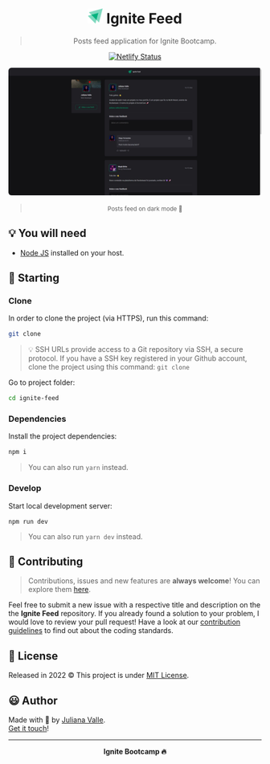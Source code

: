 <div align="center">
  <h1>
    <img src="./public/favicon.png" height="30" width="30" >
    Ignite Feed
  </h1>

  > Posts feed application for Ignite Bootcamp.

  [![Netlify Status](https://api.netlify.com/api/v1/badges/01e9e021-7272-4845-885e-e92d23d54a35/deploy-status)](https://rainbow-griffin-bf19a4.netlify.app)
</div>

<div align="center">
  <img style="border-radius: 6px;" src="./wallpaper/ignite-feed-dark-mode.jpg" alt="Posts feed" title="Posts feed" />

  > <small>Posts feed on dark mode 🌃</small>
</div>

<!-- <div align="center">
  <img style="border-radius: 6px;" src=".github/imgs/dark.jpg" alt="Posts feed (🌙 dark mode)" title="Posts feed (🌙 dark mode)" />

  > <small>Posts feed on dark mode 🌑</small> -->
</div>

## 💡 You will need

- [Node JS](https://nodejs.org) installed on your host.

## 🎉 Starting

### Clone

In order to clone the project (via HTTPS), run this command:

```bash
git clone 
```

> 💡 SSH URLs provide access to a Git repository via SSH, a secure protocol. If you have a SSH key registered in your Github account, clone the project using this command: `git clone`


Go to project folder:

```bash
cd ignite-feed
```

### Dependencies

Install the project dependencies:

```bash
npm i
```
> You can also run `yarn` instead.
### Develop

Start local development server:

```
npm run dev
```
> You can also run `yarn dev` instead.

## 🤝 Contributing

> Contributions, issues and new features are **always welcome**! You can explore them [here](https://github.com/).

Feel free to submit a new issue with a respective title and description on the the **Ignite Feed** repository. If you already found a solution to your problem, I would love to review your pull request! Have a look at our [contribution guidelines](CONTRIBUTING.md) to find out about the coding standards.


## 📜 License

Released in 2022 © This project is under [MIT License](LICENSE.txt).

## 😃 Author

Made with 💜 by [Juliana Valle](https://github.com/julianahvalle).<br/>
[Get it touch](https://www.linkedin.com/in/julianahvallefrasao/)!
___

<div align="center">
  <strong>Ignite Bootcamp 🔥</strong>
</div>